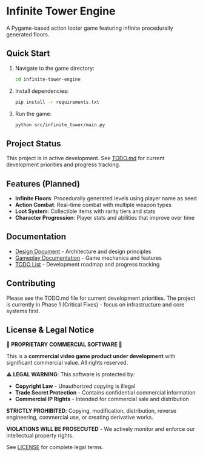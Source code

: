 # Infinite Tower Engine

A Pygame-based action looter game featuring infinite procedurally generated floors.

## Quick Start

1. Navigate to the game directory:
   ```bash
   cd infinite-tower-engine
   ```

2. Install dependencies:
   ```bash
   pip install -r requirements.txt
   ```

3. Run the game:
   ```bash
   python src/infinite_tower/main.py
   ```

## Project Status

This project is in active development. See [TODO.md](TODO.md) for current development priorities and progress tracking.

## Features (Planned)

- **Infinite Floors**: Procedurally generated levels using player name as seed
- **Action Combat**: Real-time combat with multiple weapon types
- **Loot System**: Collectible items with rarity tiers and stats
- **Character Progression**: Player stats and abilities that improve over time

## Documentation

- [Design Document](infinite-tower-engine/docs/design.md) - Architecture and design principles
- [Gameplay Documentation](infinite-tower-engine/docs/gameplay.md) - Game mechanics and features
- [TODO List](TODO.md) - Development roadmap and progress tracking

## Contributing

Please see the TODO.md file for current development priorities. The project is currently in Phase 1 (Critical Fixes) - focus on infrastructure and core systems first.

## License & Legal Notice

**🚨 PROPRIETARY COMMERCIAL SOFTWARE 🚨**

This is a **commercial video game product under development** with significant commercial value. All rights reserved.

**⚠️ LEGAL WARNING**: This software is protected by:
- **Copyright Law** - Unauthorized copying is illegal
- **Trade Secret Protection** - Contains confidential commercial information  
- **Commercial IP Rights** - Intended for commercial sale and distribution

**STRICTLY PROHIBITED**: Copying, modification, distribution, reverse engineering, commercial use, or creating derivative works.

**VIOLATIONS WILL BE PROSECUTED** - We actively monitor and enforce our intellectual property rights.

See [LICENSE](infinite-tower-engine/LICENSE) for complete legal terms.